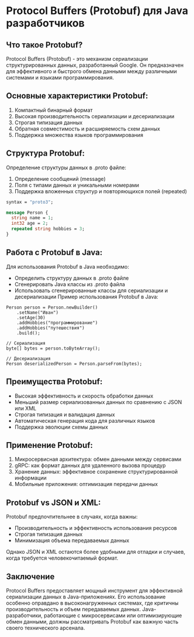 # Protocol Buffers (Protobuf) для Java разработчиков

## Что такое Protobuf?

Protocol Buffers (Protobuf) - это механизм сериализации структурированных данных, разработанный Google. Он предназначен для эффективного и быстрого обмена данными между различными системами и языками программирования.

## Основные характеристики Protobuf:

1. Компактный бинарный формат
2. Высокая производительность сериализации и десериализации
3. Строгая типизация данных
4. Обратная совместимость и расширяемость схем данных
5. Поддержка множества языков программирования

## Структура Protobuf:

Определение структуры данных в .proto файле:

1. Определение сообщений (message)
2. Поля с типами данных и уникальными номерами
3. Поддержка вложенных структур и повторяющихся полей (repeated)

```protobuf
syntax = "proto3";

message Person {
  string name = 1;
  int32 age = 2;
  repeated string hobbies = 3;
}
```

## Работа с Protobuf в Java:

Для использования Protobuf в Java необходимо:

- Определить структуру данных в .proto файле
- Сгенерировать Java классы из .proto файла
- Использовать сгенерированные классы для сериализации и десериализации
  Пример использования Protobuf в Java:

```prottobuf
Person person = Person.newBuilder()
    .setName("Иван")
    .setAge(30)
    .addHobbies("программирование")
    .addHobbies("путешествия")
    .build();

// Сериализация
byte[] bytes = person.toByteArray();

// Десериализация
Person deserializedPerson = Person.parseFrom(bytes);
```

## Преимущества Protobuf:

- Высокая эффективность и скорость обработки данных
- Меньший размер сериализованных данных по сравнению с JSON или XML
- Строгая типизация и валидация данных
- Автоматическая генерация кода для различных языков
- Поддержка эволюции схемы данных

## Применение Protobuf:

1. Микросервисная архитектура: обмен данными между сервисами
2. gRPC: как формат данных для удаленного вызова процедур
3. Хранение данных: эффективное сохранение структурированной информации
4. Мобильные приложения: оптимизация передачи данных

## Protobuf vs JSON и XML:

Protobuf предпочтительнее в случаях, когда важны:

- Производительность и эффективность использования ресурсов
- Строгая типизация данных
- Минимизация объема передаваемых данных

Однако JSON и XML остаются более удобными для отладки и случаев, когда требуется человекочитаемый формат.

## Заключение

Protocol Buffers предоставляет мощный инструмент для эффективной сериализации данных в Java-приложениях. Его использование особенно оправдано в высоконагруженных системах, где критичны производительность и объем передаваемых данных. Java-разработчики, работающие с микросервисами или оптимизирующие обмен данными, должны рассматривать Protobuf как важную часть своего технического арсенала.
